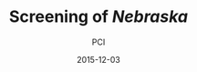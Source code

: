 ---
layout: post
title: "Screening of <i>Nebraska</i>"
cleantitle: "Screening of Nebraska"
film: "Nebraska"
author: PCI
date: 2015-12-03
day: "Thursday"
dd: "12"
mm: "December"
excerpt: "When the alcoholic Woody Grant (Dern) mistakes a sweepstakes notice for a million dollar winning ticket and decides to walk his way to collect the prize, his son David (Forte) decides to buy Woody’s story and drive with him to Nebraska, unaware of the age-old family stories that are about to be unraveled."
image: "/images/events/nebraska.jpg"
location: "Harrison M20"
time: 9:00 PM
tags: 
- event
---